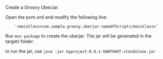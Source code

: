 Create a Groovy UberJar.

Open the pom.xml and modify the following line:

        `<mainClass>com.sample.groovy.uberjar.nameOfScript</mainClass>`

Run `mvn package` to create the uberjar. The jar will be generated in the target/ folder.

to run the jar, use `java -jar myproject-0.0.1-SNAPSHOT-standalone.jar`

